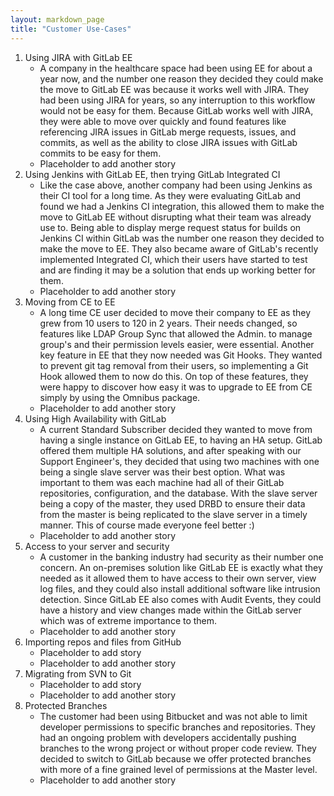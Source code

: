 ```yaml
---
layout: markdown_page
title: "Customer Use-Cases"
---
```

1. Using JIRA with GitLab EE
    * A company in the healthcare space had been using EE for about a year now,
    and the number one reason they decided they could make the move to GitLab EE
    was because it works well with JIRA. They had been using JIRA for years, so
    any interruption to this workflow would not be easy for them. Because GitLab
    works well with JIRA, they were able to move over quickly and found features
    like referencing JIRA issues in GitLab merge requests, issues, and commits,
    as well as the ability to close JIRA issues with GitLab commits to be easy
    for them.
    * Placeholder to add another story
1. Using Jenkins with GitLab EE, then trying GitLab Integrated CI
    * Like the case above, another company had been using Jenkins as their CI
    tool for a long time. As they were evaluating GitLab and found we had a
    Jenkins CI integration, this allowed them to make the move to GitLab EE
    without disrupting what their team was already use to. Being able to 
    display merge request status for builds on Jenkins CI within GitLab was the
    number one reason they decided to make the move to EE. They also became 
    aware of GitLab's recently implemented Integrated CI, which their users have 
    started to test and are finding it may be a solution that ends up working 
    better for them.
    * Placeholder to add another story
1. Moving from CE to EE
    * A long time CE user decided to move their company to EE as they grew from 
    10 users to 120 in 2 years. Their needs changed, so features like LDAP 
    Group Sync that allowed the Admin. to manage group's and their permission 
    levels easier, were essential. Another key feature in EE that they now 
    needed was Git Hooks. They wanted to prevent git tag removal from their 
    users, so implementing a Git Hook allowed them to now do this. On top of 
    these features, they were happy to discover how easy it was to upgrade to EE
    from CE simply by using the Omnibus package.
    * Placeholder to add another story
1. Using High Availability with GitLab
    * A current Standard Subscriber decided they wanted to move from having a 
    single instance on GitLab EE, to having an HA setup. GitLab offered them 
    multiple HA solutions, and after speaking with our Support Engineer's, they
    decided that using two machines with one being a single slave server was 
    their best option. What was important to them was each machine had all of
    their GitLab repositories, configuration, and the database. With the slave
    server being a copy of the master, they used DRBD to ensure their data from
    the master is being replicated to the slave server in a timely manner. This
    of course made everyone feel better :)
    * Placeholder to add another story
1. Access to your server and security 
    * A customer in the banking industry had security as their number one 
    concern. An on-premises solution like GitLab EE is exactly what they needed
    as it allowed them to have access to their own server, view log files, and 
    they could also install additional software like intrusion detection. Since
    GitLab EE also comes with Audit Events, they could have a history and view 
    changes made within the GitLab server which was of extreme importance to 
    them.
    * Placeholder to add another story
1. Importing repos and files from GitHub
    * Placeholder to add story
    * Placeholder to add another story
1. Migrating from SVN to Git
    * Placeholder to add story
    * Placeholder to add another story
1. Protected Branches
    * The customer had been using Bitbucket and was not able to limit developer 
      permissions to specific branches and repositories.  They had an ongoing 
      problem with developers accidentally pushing branches to the wrong project 
      or without proper code review. They decided to switch to GitLab because 
      we offer protected branches with more of a fine grained level of 
      permissions at the Master level. 
    * Placeholder to add another story 
